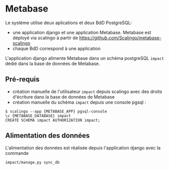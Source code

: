 # Metabase

Le système utilise deux aplications et deux BdD PostgreSQL:
 - une application django et une application Metabase. Metabase est déployé via scalingo à partir de https://github.com/Scalingo/metabase-scalingo
 - chaque BdD correspond à une application

L'application django alimente Metabase dans un schéma postgreSQL `impact` dédié dans la base de données de Metabase.

## Pré-requis

  - création manuelle de l'utilisateur `impact` depuis scalingo avec des droits d'écriture dans la base de données de Metabase
  - création manuelle du schéma `impact` depuis une console pgsql :

```
$ scalingo --app {METABASE_APP} pgsql-console
\c {METABASE_DATABASE} impact
CREATE SCHEMA impact AUTHORIZATION impact;
```

## Alimentation des données

L'alimentation des données est réalisée depuis l'application django avec la commande

```
impact/manage.py sync_db
```
